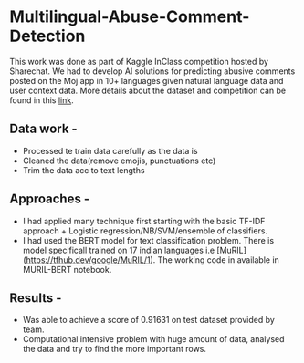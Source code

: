 # Multilingual-Abuse-Comment-Detection
This work was done as part of Kaggle InClass competition hosted by Sharechat.  We had to develop AI solutions for predicting abusive comments posted on the Moj app in 10+ languages given natural language data and user context data.  More details about the dataset and competition can be found in this [link](https://www.kaggle.com/c/multilingualabusivecomment/overview).

## Data work - 
- Processed te train data carefully as the data is
- Cleaned the data(remove emojis, punctuations etc)
- Trim the data acc to text lengths

## Approaches - 
- I had applied many technique first starting with the basic TF-IDF approach + Logistic regression/NB/SVM/ensemble of classifiers.
- I had used the BERT model for text classification problem. There is model specificall trained on 17 indian languages i.e [MuRIL] (https://tfhub.dev/google/MuRIL/1). The working code in available in MURIL-BERT notebook.

## Results - 
-  Was able to achieve a score of 0.91631 on test dataset provided by team.
-  Computational intensive problem with huge amount of data, analysed the data and try to find the more important rows.
